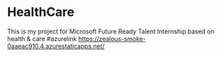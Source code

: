# HealthCare
This is my project for Microsoft Future Ready Talent Internship based on health &amp; care
#azurelink https://zealous-smoke-0aaeac910.4.azurestaticapps.net/
